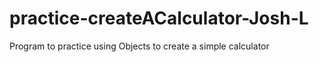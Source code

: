 # practice-createACalculator-Josh-L
Program to practice using Objects to create a simple calculator
